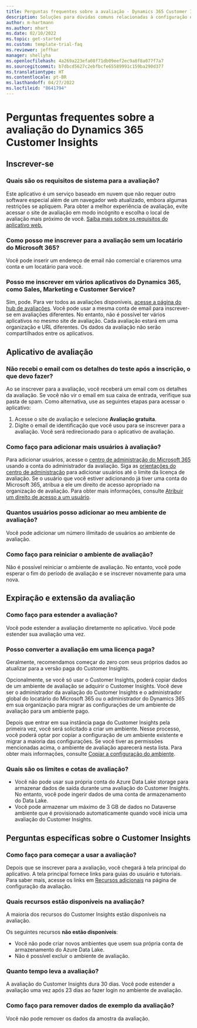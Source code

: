 ```yaml
---
title: Perguntas frequentes sobre a avaliação - Dynamics 365 Customer Insights
description: Soluções para dúvidas comuns relacionadas à configuração e gerenciamento da avaliação do Customer Insights. Saiba como resolver problemas específicos de plataforma e de aplicativos.
author: m-hartmann
ms.author: mhart
ms.date: 02/10/2022
ms.topic: get-started
ms.custom: template-trial-faq
ms.reviewer: jeffhar
manager: shellyha
ms.openlocfilehash: 4a269a223efa08f71db09eef2ec9a8f8a077f7a7
ms.sourcegitcommit: b7dbcd5627c2ebfbcfe65589991c159ba290d377
ms.translationtype: HT
ms.contentlocale: pt-BR
ms.lasthandoff: 04/27/2022
ms.locfileid: "8641794"
---
```

# <a name="dynamics-365-customer-insights-trial-faq"></a>Perguntas frequentes sobre a avaliação do Dynamics 365 Customer Insights

## <a name="sign-up"></a>Inscrever-se

### <a name="what-are-the-system-requirements-for-the-trial"></a>Quais são os requisitos de sistema para a avaliação?

Este aplicativo é um serviço baseado em nuvem que não requer outro software especial além de um navegador web atualizado, embora algumas restrições se apliquem. Para obter a melhor experiência de avaliação, evite acessar o site de avaliação em modo incógnito e escolha o local de avaliação mais próximo de você. [Saiba mais sobre os requisitos do aplicativo web.](/power-platform/admin/web-application-requirements)

### <a name="how-do-i-sign-up-for-the-trial-without-a-microsoft-365-tenant"></a>Como posso me inscrever para a avaliação sem um locatário do Microsoft 365?

Você pode inserir um endereço de email não comercial e criaremos uma conta e um locatário para você.

### <a name="can-i-sign-up-for-multiple-dynamics-365-apps-such-as-sales-marketing-and-customer-service"></a>Posso me inscrever em vários aplicativos do Dynamics 365, como Sales, Marketing e Customer Service?

Sim, pode. Para ver todos as avaliações disponíveis, [acesse a página do hub de avaliações](https://dynamics.microsoft.com/dynamics-365-free-trial). Você pode usar a mesma conta de email para inscrever-se em avaliações diferentes. No entanto, não é possível ter vários aplicativos no mesmo site de avaliação. Cada avaliação estará em uma organização e URL diferentes. Os dados da avaliação não serão compartilhados entre os aplicativos.

## <a name="trial-app"></a>Aplicativo de avaliação

### <a name="i-didnt-receive-the-trial-details-email-after-signing-up-what-should-i-do"></a>Não recebi o email com os detalhes do teste após a inscrição, o que devo fazer?

Ao se inscrever para a avaliação, você receberá um email com os detalhes da avaliação. Se você não vir o email em sua caixa de entrada, verifique sua pasta de spam. Como alternativa, use as seguintes etapas para acessar o aplicativo:

1. Acesse o site de avaliação e selecione **Avaliação gratuita**.
1. Digite o email de identificação que você usou para se inscrever para a avaliação. Você será redirecionado para o aplicativo de avaliação.

### <a name="how-do-i-add-more-users-to-a-trial"></a>Como faço para adicionar mais usuários à avaliação?

Para adicionar usuários, acesse o [centro de administração do Microsoft 365](https://admin.microsoft.com) usando a conta do administrador da avaliação. Siga as [orientações do centro de administração](/microsoft-365/admin/add-users/add-users) para adicionar usuários até o limite da licença de avaliação. Se o usuário que você estiver adicionando já tiver uma conta do Microsoft 365, atribua a ele um direito de acesso apropriado na organização de avaliação. Para obter mais informações, consulte [Atribuir um direito de acesso a um usuário](/power-platform/admin/create-users-assign-online-security-roles#assign-a-security-role-to-a-user).

### <a name="how-many-users-can-i-add-to-my-trial-environment"></a>Quantos usuários posso adicionar ao meu ambiente de avaliação?

Você pode adicionar um número ilimitado de usuários ao ambiente de avaliação.

### <a name="how-do-i-reset-the-trial-environment"></a>Como faço para reiniciar o ambiente de avaliação?

Não é possível reiniciar o ambiente de avaliação. No entanto, você pode esperar o fim do período de avaliação e se inscrever novamente para uma nova.

## <a name="trial-expiration-and-extension"></a>Expiração e extensão da avaliação

### <a name="how-do-i-extend-the-trial"></a>Como faço para estender a avaliação?

Você pode estender a avaliação diretamente no aplicativo. Você pode estender sua avaliação uma vez.

### <a name="can-i-convert-the-trial-to-a-paid-license"></a>Posso converter a avaliação em uma licença paga?

Geralmente, recomendamos começar do zero com seus próprios dados ao atualizar para a versão paga do Customer Insights. 

Opcionalmente, se você só usar o Customer Insights, poderá copiar dados de um ambiente de avaliação se adquirir o Customer Insights. Você deve ser o administrador da avaliação do Customer Insights e o administrador global do locatário do Microsoft 365 ou o administrador do Dynamics 365 em sua organização para migrar as configurações de um ambiente de avaliação para um ambiente pago. 

Depois que entrar em sua instância paga do Customer Insights pela primeira vez, você será solicitado a criar um ambiente. Nesse processo, você poderá optar por copiar a configuração de um ambiente existente e migrar a maioria das configurações. Se você tiver as permissões mencionadas acima, o ambiente de avaliação aparecerá nesta lista. Para obter mais informações, consulte [Copiar a configuração do ambiente](manage-environments.md#copy-the-environment-configuration).

### <a name="what-are-the-trial-limits-and-quotas"></a>Quais são os limites e cotas de avaliação?

- Você não pode usar sua própria conta do Azure Data Lake storage para armazenar dados de saída durante uma avaliação do Customer Insights. No entanto, você pode ingerir dados de uma conta de armazenamento do Data Lake.
- Você pode armazenar um máximo de 3 GB de dados no Dataverse ambiente que é provisionado automaticamente quando você inicia uma avaliação do Customer Insights.

## <a name="customer-insights-specific-questions"></a>Perguntas específicas sobre o Customer Insights

### <a name="how-do-i-start-using-the-trial"></a>Como faço para começar a usar a avaliação?

Depois que se inscrever para a avaliação, você chegará à tela principal do aplicativo. A tela principal fornece links para guias do usuário e tutoriais. Para saber mais, acesse os links em [Recursos adicionais](trial-signup.md#additional-resources) na página de configuração da avaliação.

### <a name="what-features-are-available-in-the-trial"></a>Quais recursos estão disponíveis na avaliação?

A maioria dos recursos do Customer Insights estão disponíveis na avaliação.

Os seguintes recursos **não estão disponíveis**: 
- Você não pode criar novos ambientes que usem sua própria conta de armazenamento do Azure Data Lake.
- Não é possível excluir o ambiente de avaliação. 

### <a name="how-long-does-the-trial-last"></a>Quanto tempo leva a avaliação?

A avaliação do Customer Insights dura 30 dias. Você pode estender a avaliação uma vez após 23 dias ao fazer login no ambiente de avaliação.

### <a name="how-do-i-remove-sample-data-from-the-trial"></a>Como faço para remover dados de exemplo da avaliação?

Você não pode remover os dados da amostra da avaliação.
